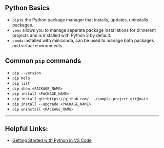 ## Python Basics
* `pip` is the Python package manager that installs, updates, uninstalls packages.
* `venv` allows you to manage seperate package installations for dinnerent projects and is installed with Python 3 by default.
* `conda` installed with miniconda, can be used to manage both packages and virtual environments.

## Common `pip` commands
* `pip --version`
* `pip help`
* `pip list`
* `pip show <PACKAGE_NAME>`
* `pip install <PACKAGE_NAME>`
* `pip install git+https://github.com/.../sample-project.git@main`
* `pip install --upgrade <PACKAGE_NAME>`
* `pip uninstall <PACKAGE_NAME>`

---
## Helpful Links:
* [Getting Started with Python in VS Code](https://code.visualstudio.com/docs/python/python-tutorial)



